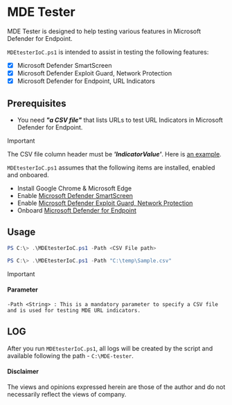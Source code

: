 # MDE Tester
MDE Tester is designed to help testing various features in Microsoft Defender for Endpoint. 

`MDEtesterIoC.ps1` is intended to assist in testing the following features: 
- [x] Microsoft Defender SmartScreen
- [x] Microsoft Defender Exploit Guard, Network Protection
- [x] Microsoft Defender for Endpoint, URL Indicators

## Prerequisites
- You need ***"a CSV file"*** that lists URLs to test URL Indicators in Microsoft Defender for Endpoint.
> [!Important]
> The CSV file column header must be ***'IndicatorValue'***. Here is [an example](https://github.com/LearningKijo/MDEtester/blob/main/Tools/Sample.csv).

`MDEtesterIoC.ps1` assumes that the following items are installed, enabled and onboared.
- Install Google Chrome & Microsoft Edge
- Enable [Microsoft Defender SmartScreen](https://learn.microsoft.com/en-us/windows/security/operating-system-security/virus-and-threat-protection/microsoft-defender-smartscreen/)
- Enable [Microsoft Defender Exploit Guard, Network Protection](https://learn.microsoft.com/en-us/microsoft-365/security/defender-endpoint/network-protection?view=o365-worldwide)
- Onboard [Microsoft Defender for Endpoint](https://learn.microsoft.com/en-us/microsoft-365/security/defender-endpoint/microsoft-defender-endpoint?view=o365-worldwide) 


## Usage

```powershell
PS C:\> .\MDEtesterIoC.ps1 -Path <CSV File path>
```
```powershell
PS C:\> .\MDEtesterIoC.ps1 -Path "C:\temp\Sample.csv"
```

> [!Important]
> #### Parameter
>```
> -Path <String> : This is a mandatory parameter to specify a CSV file and is used for testing MDE URL indicators.
>```

## LOG
After you run `MDEtesterIoC.ps1`, all logs will be created by the script and available following the path - `C:\MDE-tester`.

#### Disclaimer
The views and opinions expressed herein are those of the author and do not necessarily reflect the views of company.
